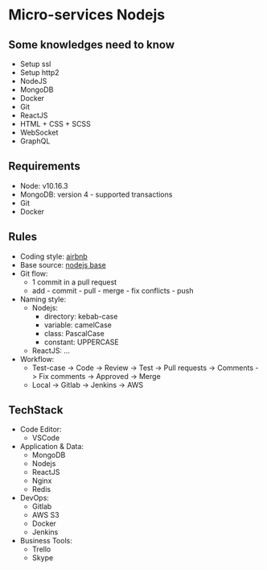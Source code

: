 # Micro-services Nodejs

## Some knowledges need to know
- Setup ssl
- Setup http2
- NodeJS
- MongoDB
- Docker
- Git
- ReactJS
- HTML + CSS + SCSS
- WebSocket
- GraphQL

## Requirements
- Node: v10.16.3
- MongoDB: version 4 - supported transactions
- Git
- Docker

## Rules
- Coding style: [airbnb](https://github.com/airbnb/javascript?fbclid=IwAR0zgdqJ1ttbbbFoJikfSf1zwuYvSfieoJU7v-T-y0i5p-f5qyXbbBgcdXc)
- Base source: [nodejs base](https://github.com/orangetwentyfour/node-js-boilerplate)
- Git flow:
  - 1 commit in a pull request
  - add - commit - pull - merge - fix conflicts - push
- Naming style: 
  - Nodejs:
    - directory: kebab-case
    - variable: camelCase
    - class: PascalCase
    - constant: UPPERCASE
  - ReactJS: ...
- Workflow:
  - Test-case -> Code -> Review -> Test -> Pull requests -> Comments -> Fix comments -> Approved -> Merge
  - Local -> Gitlab -> Jenkins -> AWS 

## TechStack
- Code Editor:
  - VSCode
- Application & Data:
  - MongoDB
  - Nodejs
  - ReactJS
  - Nginx
  - Redis
- DevOps:
  - Gitlab
  - AWS S3
  - Docker
  - Jenkins
- Business Tools:
  - Trello
  - Skype
